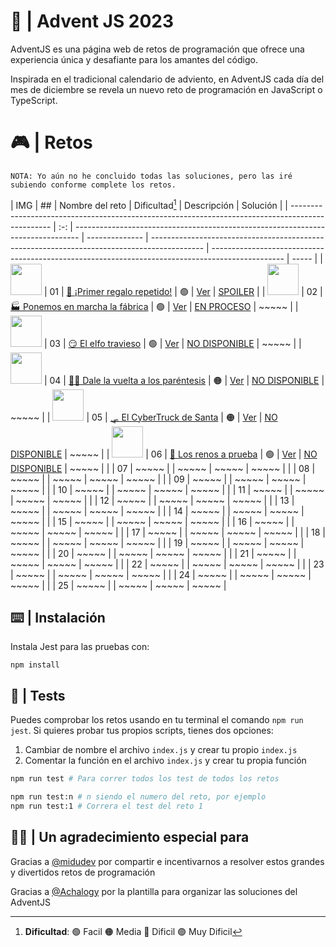 # 🌟 | Advent JS 2023

AdventJS es una página web de retos de programación que ofrece una experiencia única y desafiante para los amantes del código.

Inspirada en el tradicional calendario de adviento, en AdventJS cada día del mes de diciembre se revela un nuevo reto de programación en JavaScript o TypeScript.

# 🎮 | Retos

```
NOTA: Yo aún no he concluido todas las soluciones, pero las iré subiendo conforme complete los retos.
```

| IMG                                                                                              | ##  | Nombre del reto                                                                 | Dificultad[^1] | Descripción                                                                                 | Solución                                                                                         |
| ------------------------------------------------------------------------------------------------ | :-: | ------------------------------------------------------------------------------- | -------------- | ------------------------------------------------------------------------------------------- | ------------------------------------------------------------------------------------------------ | ----- |
| <img src="https://adventjs.dev/challenges-2023/1.png" width="50" style="object-fit: contain;" /> | 01  | [🎁 ¡Primer regalo repetido!](https://adventjs.dev/es/challenges/2023/1)        | 🟢             | [Ver](https://github.com/CarlosUlisesOchoa/advent-js-2023/blob/main/retos/reto-1/README.md) | [SPOILER](https://github.com/CarlosUlisesOchoa/advent-js-2023/blob/main/retos/reto-1/main.ts)    |
| <img src="https://adventjs.dev/challenges-2023/2.png" width="50" style="object-fit: contain;" /> | 02  | [🏭 Ponemos en marcha la fábrica](https://adventjs.dev/es/challenges/2023/2)    | 🟢             | [Ver](https://github.com/CarlosUlisesOchoa/advent-js-2023/blob/main/retos/reto-2/README.md) | [EN PROCESO](https://github.com/CarlosUlisesOchoa/advent-js-2023/blob/main/retos/reto-2/main.ts) | ~~~~~ |
| <img src="https://adventjs.dev/challenges-2023/3.png" width="50" style="object-fit: contain;" /> | 03  | [😏 El elfo travieso](https://adventjs.dev/es/challenges/2023/3)                | 🟢             | [Ver](https://adventjs.dev/es/challenges/2023/3)                                            | [NO DISPONIBLE](#!)                                                                              | ~~~~~ |
| <img src="https://adventjs.dev/challenges-2023/4.png" width="50" style="object-fit: contain;" /> | 04  | [😵‍💫 Dale la vuelta a los paréntesis](https://adventjs.dev/es/challenges/2023/4) | 🟠             | [Ver](https://adventjs.dev/es/challenges/2023/4)                                            | [NO DISPONIBLE](#!)                                                                              | ~~~~~ |
| <img src="https://adventjs.dev/challenges-2023/5.png" width="50" style="object-fit: contain;" /> | 05  | [🛷 El CyberTruck de Santa](https://adventjs.dev/es/challenges/2023/5)          | 🟠             | [Ver](https://adventjs.dev/es/challenges/2023/5)                                            | [NO DISPONIBLE](#!)                                                                              | ~~~~~ |
| <img src="https://adventjs.dev/challenges-2023/6.png" width="50" style="object-fit: contain;" /> | 06  | [🦌 Los renos a prueba](https://adventjs.dev/es/challenges/2023/6)              | 🟢             | [Ver](https://adventjs.dev/es/challenges/2023/6)                                            | [NO DISPONIBLE](#!)                                                                              | ~~~~~ |
|                                                                                                  | 07  | ~~~~~                                                                           |                | ~~~~~                                                                                       | ~~~~~                                                                                            | ~~~~~ |
|                                                                                                  | 08  | ~~~~~                                                                           |                | ~~~~~                                                                                       | ~~~~~                                                                                            | ~~~~~ |
|                                                                                                  | 09  | ~~~~~                                                                           |                | ~~~~~                                                                                       | ~~~~~                                                                                            | ~~~~~ |
|                                                                                                  | 10  | ~~~~~                                                                           |                | ~~~~~                                                                                       | ~~~~~                                                                                            | ~~~~~ |
|                                                                                                  | 11  | ~~~~~                                                                           |                | ~~~~~                                                                                       | ~~~~~                                                                                            | ~~~~~ |
|                                                                                                  | 12  | ~~~~~                                                                           |                | ~~~~~                                                                                       | ~~~~~                                                                                            | ~~~~~ |
|                                                                                                  | 13  | ~~~~~                                                                           |                | ~~~~~                                                                                       | ~~~~~                                                                                            | ~~~~~ |
|                                                                                                  | 14  | ~~~~~                                                                           |                | ~~~~~                                                                                       | ~~~~~                                                                                            | ~~~~~ |
|                                                                                                  | 15  | ~~~~~                                                                           |                | ~~~~~                                                                                       | ~~~~~                                                                                            | ~~~~~ |
|                                                                                                  | 16  | ~~~~~                                                                           |                | ~~~~~                                                                                       | ~~~~~                                                                                            | ~~~~~ |
|                                                                                                  | 17  | ~~~~~                                                                           |                | ~~~~~                                                                                       | ~~~~~                                                                                            | ~~~~~ |
|                                                                                                  | 18  | ~~~~~                                                                           |                | ~~~~~                                                                                       | ~~~~~                                                                                            | ~~~~~ |
|                                                                                                  | 19  | ~~~~~                                                                           |                | ~~~~~                                                                                       | ~~~~~                                                                                            | ~~~~~ |
|                                                                                                  | 20  | ~~~~~                                                                           |                | ~~~~~                                                                                       | ~~~~~                                                                                            | ~~~~~ |
|                                                                                                  | 21  | ~~~~~                                                                           |                | ~~~~~                                                                                       | ~~~~~                                                                                            | ~~~~~ |
|                                                                                                  | 22  | ~~~~~                                                                           |                | ~~~~~                                                                                       | ~~~~~                                                                                            | ~~~~~ |
|                                                                                                  | 23  | ~~~~~                                                                           |                | ~~~~~                                                                                       | ~~~~~                                                                                            | ~~~~~ |
|                                                                                                  | 24  | ~~~~~                                                                           |                | ~~~~~                                                                                       | ~~~~~                                                                                            | ~~~~~ |
|                                                                                                  | 25  | ~~~~~                                                                           |                | ~~~~~                                                                                       | ~~~~~                                                                                            | ~~~~~ |

[^1]: **Dificultad**: 🟢 Facil 🟠 Media 🔴 Dificil 🟣 Muy Dificil

## ⌨️ | Instalación

Instala Jest para las pruebas con:

`npm install`

## 🧪 | Tests

Puedes comprobar los retos usando en tu terminal el comando `npm run jest`.
Si quieres probar tus propios scripts, tienes dos opciones:

1. Cambiar de nombre el archivo `index.js` y crear tu propio `index.js`
2. Comentar la función en el archivo `index.js` y crear tu propia función

```bash
npm run test # Para correr todos los test de todos los retos

npm run test:n # n siendo el numero del reto, por ejemplo
npm run test:1 # Correra el test del reto 1
```

## 🙏🏻 | Un agradecimiento especial para

Gracias a [@midudev](https://github.com/midudev) por compartir e incentivarnos a resolver estos grandes y divertidos retos de programación

Gracias a [@Achalogy](https://github.com/Achalogy) por la plantilla para organizar las soluciones del AdventJS
